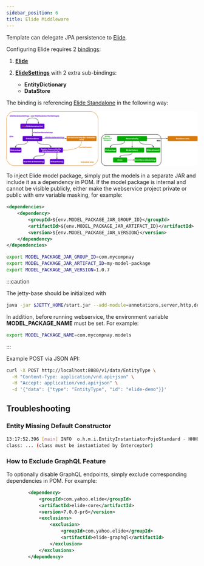 ```yaml
---
sidebar_position: 6
title: Elide Middleware
---
```


Template can delegate JPA persistence to [Elide].

Configuring Elide requires 2 [bindings][what is binding]:

1. **[Elide][Elide instance class]**
2. **[ElideSettings][ElideSettings instance class]** with 2 extra sub-bindings:

   - **EntityDictionary**
   - **DataStore**

The binding is referencing [Elide Standalone] in the following way:

![Error loading resource-binding.png](./img/resource-binding.png)

To inject Elide model package, simply put the models in a separate JAR and include it as a dependency in POM. If the
model package is internal and cannot be visible publicly, either make the webservice project private or public with
env variable masking, for example:

```xml
<dependencies>
    <dependency>
        <groupId>${env.MODEL_PACKAGE_JAR_GROUP_ID}</groupId>
        <artifactId>${env.MODEL_PACKAGE_JAR_ARTIFACT_ID}</artifactId>
        <version>${env.MODEL_PACKAGE_JAR_VERSION}</version>
    </dependency>
</dependencies>
```

```bash
export MODEL_PACKAGE_JAR_GROUP_ID=com.mycompnay
export MODEL_PACKAGE_JAR_ARTIFACT_ID=my-model-package
export MODEL_PACKAGE_JAR_VERSION=1.0.7
```

:::caution

The jetty-base should be initialized with

```bash
java -jar $JETTY_HOME/start.jar --add-module=annotations,server,http,deploy,servlet,webapp,resources,jsp,websocket
```

In addition, before running webservice, the environment variable **MODEL_PACKAGE_NAME** must be set. For example:

```bash
export MODEL_PACKAGE_NAME=com.mycompnay.models
```

:::

Example POST via JSON API:

```bash
curl -X POST http://localhost:8080/v1/data/EntityType \
  -H "Content-Type: application/vnd.api+json" \
  -H "Accept: application/vnd.api+json" \
  -d '{"data": {"type": "EntityType", "id": "elide-demo"}}'
```

Troubleshooting
---------------

### Entity Missing Default Constructor

```bash
13:17:52.396 [main] INFO  o.h.m.i.EntityInstantiatorPojoStandard - HHH000182: No default (no-argument) constructor for
class: ... (class must be instantiated by Interceptor)
```

### How to Exclude GraphQL Feature

To optionally disable GraphQL endpoints, simply exclude corresponding dependencies in POM. For example:

```xml
        <dependency>
            <groupId>com.yahoo.elide</groupId>
            <artifactId>elide-core</artifactId>
            <version>7.0.0-pr6</version>
            <exclusions>
                <exclusion>
                    <groupId>com.yahoo.elide</groupId>
                    <artifactId>elide-graphql</artifactId>
                </exclusion>
            </exclusions>
        </dependency>
```

[BinderFactory]: https://github.com/QubitPi/jersey-ws-template/blob/jpa-elide/src/main/java/com/qubitpi/ws/jersey/template/application/BinderFactory.java

[Elide]: https://elide.io/
[Elide instance class]: https://github.com/yahoo/elide/blob/master/elide-core/src/main/java/com/yahoo/elide/Elide.java
[Elide Standalone]: https://github.com/yahoo/elide/tree/master/elide-standalone
[ElideSettings instance class]: https://github.com/yahoo/elide/blob/master/elide-core/src/main/java/com/yahoo/elide/ElideSettings.java

[ResourceConfig]: https://github.com/QubitPi/jersey-ws-template/blob/jpa-elide/src/main/java/com/qubitpi/ws/jersey/template/application/ResourceConfig.java

[what is binding]: https://qubitpi.github.io/jersey/ioc.html
